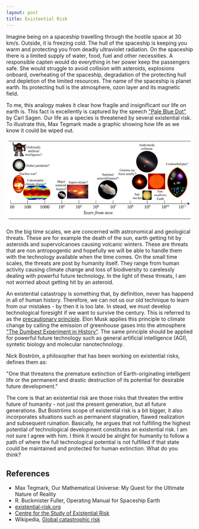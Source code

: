 ```yaml
---
layout: post
title: Existential Risk
---
```

Imagine being on a spaceship travelling through the hostile space at 30 km/s. Outside, it is freezing cold. The hull of the spaceship is keeping you warm and protecting you from deadly ultraviolet radiation. On the spaceship there is a limited supply of water, food, fuel and other necessities. A responsible capten would do everything in her power keep the passengers safe. She would struggle to avoid collision with asteroids, explosions onboard, overheating of the spaceship, degradation of the protecting hull and depletion of the limited resources. The name of the spaceship is planet earth. Its protecting hull is the atmosphere, ozon layer and its magnetic field. 

To me, this analogy makes it clear how fragile and insignificant our life on earth is. This fact is excellently is captured by the speech ["Pale Blue Dot"](https://www.youtube.com/watch?v=kmP4Xzt0rN4) by Carl Sagen. Our life as a species is threatened by several existential risk. To illustrate this, Max Tegmark made a graphic showing how life as we know it could be wiped out. 

![Existential Risks](/images/upcoming-existential-risks.png)

On the big time scales, we are concerned with astronomical and geological threats. These are for example the death of the sun, earth getting hit by asteroids and supervolcanoes causing volcanic winters. These are threats that are non antropogentic and hopefully we will be able to handle them with the technology available when the time comes. On the small time scales, the threats are post by humanity itself. They range from human activity causing climate change and loss of biodiversity to carelessly dealing with powerful future technology. In the light of these threats, I am not worried about getting hit by an asteroid. 

An existential catastropy is something that, by definition, never has happend in all of human history. Therefore, we can not us our old technique to learn from our mistakes - by then it is too late. In stead, we must develop technological foresight if we want to survive the century. This is referred to as the [precautionary principle](https://en.wikipedia.org/wiki/Precautionary_principle). Elon Musk applies this principle to climate change by calling the emission of greenhouse gases into the atmosphere ["The Dumbest Experiment in History"](https://www.youtube.com/watch?v=znukFtaWPAw). The same principle should be applied for powerful future technology such as general artificial intelligence (AGI), syntetic biology and molecular nanotechnology. 

Nick Boström, a philosopher that has been working on existential risks, defines them as:

<p class="message">
"One that threatens the premature extinction of Earth-originating intelligent life or the permanent and drastic destruction of its potential for desirable future development."
</p>

The core is that an existential risk are those risks that threaten the entire future of humanity - not just the present generation, but all future generations. But Boströms scope of existential risk is a bit bigger, it also incorporates situations such as permanent stagnation, flawed realization and subsequent ruination. Basically, he argues that not fulfilling the highest potential of technological development constitutes an existential risk. I am not sure I agree with him. I think it would be alright for humanity to follow a path of where the full technological potential is not fulfilled if that state could be maintained and protected for human extinction. What do you think?

## References
* Max Tegmark, Our Mathematical Universe: My Quest for the Ultimate Nature of Reality
* R. Buckmister Fuller, Operating Manual for Spaceship Earth
* [existential-risk.org](http://www.existential-risk.org/)
* [Centre for the Study of Existential Risk](http://cser.org/)
* Wikipedia, [Global catastrophic risk](https://en.wikipedia.org/wiki/Global_catastrophic_risk)